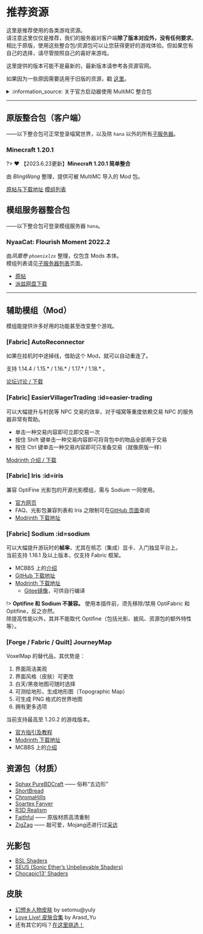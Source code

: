 # 推荐资源

这里是推荐使用的各类游戏资源。  
请注意这里仅仅是推荐，我们的服务器对客户端**除了版本对应外，没有任何要求**。相比于原版，使用这些整合包/资源包可以让您获得更好的游戏体验。但如果您有自己的选择，请尽管按照自己的喜好来游戏。

这里提供的版本可能不是最新的，最新版本请参考各资源官网。

如果因为一些原因需要适用于旧版的资源，戳 [这里](wiki/resources/old)。

<details>
<summary>:information_source: 关于官方启动器使用 MultiMC 整合包</summary>

如果你正在、且只能使用官方启动器，你必须先安装 Fabric 框架，并配合 **Fabric API** 模组使用（以上整合包均已包含 Fabric API）。

1. 首先[下载](https://fabricmc.net/use/) Fabric 框架安装器，之后双击安装。
2. 从整合包内的 `.minecraft/mods` 目录，提取所有文件，放到官方启动器所存储的<span class="nw-explain" title="对于Windows，其位于 C:\Users\<用户名>\AppData\Roaming\.minecraft">游戏目录</span>下的 `mods` 目录中。
3. 整合包可能禁用了 Optifine / OptiFabric，如需使用它们，重命名将 `.disabled` 后缀删除。如果需要 [Sodium](#sodium)，请勿重命名。
4. （可选）从 [CurseForge](https://www.curseforge.com/minecraft/mc-mods/fabric-api) 下载最新版 Fabric API。
  <!-- - **注意：1.15.2 整合包**内的 Fabric API 不要更新。 -->
1. 开始游戏吧:-P

</details>

--------

## 原版整合包（客户端）

——以下整合包可正常登录喵窝世界，以及除 `hana` 以外的所有[子服务器](wiki/server-network)。

### Minecraft 1.20.1

?> :heart: 【2023.6.23更新】**Minecraft 1.20.1 简单整合**

由 *BlingWang* 整理，提供可被 MultiMC 导入的 Mod 包。

[原帖与下载地址](https://community.craft.moe/d/3934) [模组列表](https://moddermore.net/list/VAJaICLWh_k8)

## 模组服务器整合包

——以下整合包可登录模组服务器 `hana`。

### NyaaCat: Flourish Moment 2022.2

由*凤凰卷 `phoenixlzx`* 整理，仅包含 Mods 本体。  
模组列表请见[子服务器列表](wiki/server-network#hana)页面。

- [原帖](https://community.craft.moe/d/2764-nyaacat-flourish-moment-20222)
- [派兹网盘下载](https://dl.blingwang.cn/NyaaCat_FlourishMoment.2022.2.mods.zip)

--------

## 辅助模组（Mod）

模组能提供许多好用的功能甚至改变整个游戏。

### [Fabric] AutoReconnector

如果在挂机时中途掉线，借助这个 Mod，就可以自动重连了。

支持 1.14.4 / 1.15.\* / 1.16.\* / 1.17.\* / 1.18.\* 。

[论坛讨论 / 下载](https://community.craft.moe/d/1316)

### [Fabric] EasierVillagerTrading :id=easier-trading

可以大幅提升与村民等 NPC 交易的效率，对于喵窝等重度依赖交易 NPC 的服务器非常有帮助。

* 单击一种交易内容即可立即交易一次
* 按住 Shift 键单击一种交易内容即可将背包中的物品全部用于交易
* 按住 Ctrl 键单击一种交易内容即可只准备交易（就像原版一样）

[Modrinth 介绍 / 下载](https://modrinth.com/mod/easiervillagertrading/versions)

### [Fabric] Iris :id=iris

兼容 OptiFine 光影包的开源光影模组，需与 Sodium 一同使用。

- [官方网页](https://irisshaders.dev)
- FAQ、光影包兼容列表和 Iris 之限制可在[GitHub 页面](https://github.com/IrisShaders/Iris)查阅
- [Modrinth 下载地址](https://modrinth.com/mod/iris/versions)

### [Fabric] Sodium :id=sodium

可以大幅提升游玩时的**帧率**，尤其在核芯（集成）显卡、入门独显平台上。<br />
当前支持 1.16.1 及以上版本，仅支持 Fabric 框架。

- MCBBS 上的[介绍](https://www.mcbbs.net/thread-1079347-1-1.html)
- [GitHub 下载地址](https://github.com/jellysquid3/sodium-fabric/releases)
- [Modrinth 下载地址](https://modrinth.com/mod/sodium/versions)
  + [Gitee镜像](https://gitee.com/mirrors_trending/sodium-fabric/tree/1.20%2Fdev/)，可供自行编译

!> **Optifine 和 Sodium 不兼容。** 使用本插件前，须先移除/禁用 OptiFabric 和 Optifine，反之亦然。  
除提高性能以外，其并不能取代 Optifine（包括光影、披风、资源包的额外特性等）。

### [Forge / Fabric / Quilt] JourneyMap

VoxelMap 的替代品，其优势是：
1. 界面简洁美观
1. 界面风格（皮肤）可更改
1. 白天/黑夜地图可随时选择
1. 可测绘地形，生成地形图（Topographic Map）
1. 可生成 PNG 格式的世界地图
1. 拥有更多选项

当前支持最高至 1.20.2 的游戏版本。

- [官方指引及教程](https://teamjm.github.io/journeymap-docs/latest/)
- [Modrinth 下载地址](https://modrinth.com/mod/journeymap/versions)
- MCBBS 上的[介绍](https://www.mcbbs.net/forum.php?mod=viewthread&tid=612917)

## 资源包（材质）

-   [Sphax PureBDCraft](https://bdcraft.net/purebdcraft-minecraft) —— 俗称“五边形”
-   [ShortBread](https://www.planetminecraft.com/texture-pack/shortbread--/)
-   [ChromaHills](https://www.chromahills.com/)
-   [Soartex Fanver](https://soartex.net/downloads/)
-   [R3D Realism](https://www.minecraftforum.net/forums/mapping-and-modding-java-edition/resource-packs/1241290-r3d-craft-play-minecraft-in-high-definition)
- [Faithful](https://www.faithfulpack.net) —— 原版材质高清重制
- [ZigZag](https://zigzagpack.com/) —— 敲可爱，Mojang还进行过[采访](https://www.mcbbs.net/thread-1075295-1-1.html)

## 光影包

- [BSL Shaders](https://bitslablab.com/bslshaders/)
- [SEUS (Sonic Ether’s Unbelievable Shaders)](https://www.sonicether.com/seus/)
- [Chocapic13' Shaders](https://www.curseforge.com/minecraft/customization/chocapic13-shaders)

## 皮肤

-   [幻想乡人物皮肤](https://pan.baidu.com/s/1mgyq8mW)  by setomu@yuly
-   [Love Live! 皮肤合集](https://www.mcbbs.net/thread-315887-1-1.html)  by Arasd_Yu
- 还有其它的吗？[在这里挑选！](https://www.minecraftskins.com/)

<!--
## Minecraft 正版许可

由于在升级成为正版服务器的时候仍有一些玩家还没有购买正版，因此我们决定向没有收入能力的学生玩家免费提供正版许可。

您必须是本服的玩家，能够证明自己是学生并且还没有购买正版，请邮件或在社群 / QQ 群联系管理组获得正版许可。

依据 MinecraftEdu 的协议， 您如果希望获得一份由喵窝提供的 GiftCode，您需要同意以下协议：

-   您保证您目前是一名在读学生。
-   您保证您使用由此 GiftCode 激活的 Minecraft 账号是以学习为目的。
-   您保证您不会以任何方式再次出售（或者赠送）此 GiftCode 和此 GiftCode 激活的账号。
-->
